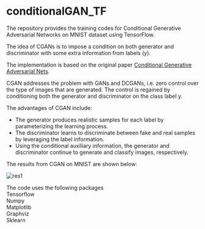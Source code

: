 # conditionalGAN_TF
The repository provides the training codes for Conditional Generative Adversarial Networks on MNIST dataset using TensorFlow.  

The idea of CGANs is to impose a condition on both generator and discriminator with some extra information from labels (y).

The implementation is based on the original paper [Conditional Generative Adversarial Nets](https://arxiv.org/pdf/1411.1784.pdf).  

CGAN addresses the problem with GANs and DCGANs, i.e. zero control over the type of images that are generated. The control is regained by conditioning both the generator and discriminator on the class label y.

The advantages of CGAN include:

- The generator produces realistic samples for each label by parameterizing the learning process.  
- The discriminator learns to discriminate between fake and real samples by leveraging the label information.  
- Using the conditional auxiliary information, the generator and discriminator continue to generate and classify images, respectively. 

The results from CGAN on MNIST are shown below:


![res1](https://user-images.githubusercontent.com/26203136/184329701-48c84905-b6b0-4af5-8bc4-3844d6b2ce19.png)

The code uses the following packages  
Tensorflow  
Numpy  
Matplotlib  
Graphviz  
Sklearn  

